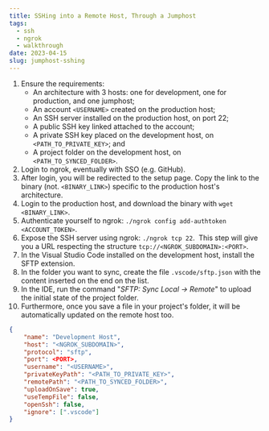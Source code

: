 ```yaml
---
title: SSHing into a Remote Host, Through a Jumphost
tags:
  - ssh
  - ngrok
  - walkthrough
date: 2023-04-15
slug: jumphost-sshing
---
```


1. Ensure the requirements:
    - An architecture with 3 hosts: one for development, one for production, and one jumphost;
    - An account `<USERNAME>` created on the production host;
    - An SSH server installed on the production host, on port 22;
    - A public SSH key linked attached to the account;
    - A private SSH key placed on the development host, on `<PATH_TO_PRIVATE_KEY>`; and
    - A project folder on the development host, on `<PATH_TO_SYNCED_FOLDER>`.
2. Login to ngrok, eventually with SSO (e.g. GitHub).
3. After login, you will be redirected to the setup page. Copy the link to the binary (not. `<BINARY_LINK>`) specific to the production host's architecture.
4. Login to the production host, and download the binary with `wget <BINARY_LINK>`.
5. Authenticate yourself to ngrok: `./ngrok config add-authtoken <ACCOUNT_TOKEN>`.
6. Expose the SSH server using ngrok: `./ngrok tcp 22`.  This step will give you a URL respecting the structure `tcp://<NGROK_SUBDOMAIN>:<PORT>`.
7. In the Visual Studio Code installed on the development host, install the SFTP extension.
8. In the folder you want to sync, create the file `.vscode/sftp.json` with the content inserted on the end on the list.
9. In the IDE, run the command "*SFTP: Sync Local -> Remote*" to upload the initial state of the project folder.
10. Furthermore, once you save a file in your project's folder, it will be automatically updated on the remote host too.

```json
{
    "name": "Development Host",
    "host": "<NGROK_SUBDOMAIN>",
    "protocol": "sftp",
    "port": <PORT>,
    "username": "<USERNAME>",
    "privateKeyPath": "<PATH_TO_PRIVATE_KEY>",
    "remotePath": "<PATH_TO_SYNCED_FOLDER>",
    "uploadOnSave": true,
    "useTempFile": false,
    "openSsh": false,
    "ignore": [".vscode"]
}
```
